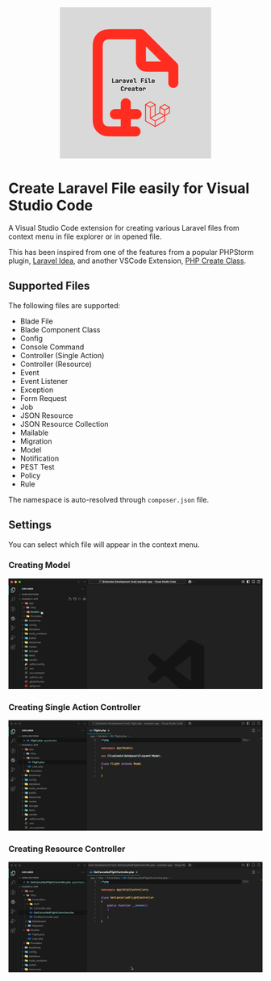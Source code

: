 <p align="center">
    <img src="https://raw.githubusercontent.com/Junveloper/laravel-file-creator/main/logo.png" alt="Create PHP Class" style="width: 300px; height:300px"/>
</p>

# Create Laravel File easily for Visual Studio Code

A Visual Studio Code extension for creating various Laravel files from context menu in file explorer or in opened file.

This has been inspired from one of the features from a popular PHPStorm plugin, [Laravel Idea](https://laravel-idea.com/), and another VSCode Extension, [PHP Create Class](https://marketplace.visualstudio.com/items?itemName=jaguadoromero.vscode-php-create-class).

## Supported Files

The following files are supported:

- Blade File
- Blade Component Class
- Config
- Console Command
- Controller (Single Action)
- Controller (Resource)
- Event
- Event Listener
- Exception
- Form Request
- Job
- JSON Resource
- JSON Resource Collection
- Mailable
- Migration
- Model
- Notification
- PEST Test
- Policy
- Rule

The namespace is auto-resolved through `composer.json` file.

## Settings

You can select which file will appear in the context menu.

### Creating Model

![CreateModel](https://raw.githubusercontent.com/Junveloper/laravel-file-creator/main/model-creation.gif)

### Creating Single Action Controller

![CreateSingleActionController](https://raw.githubusercontent.com/Junveloper/laravel-file-creator/main/create-single-action-controller.gif)

### Creating Resource Controller

![CreatingResourceController](https://raw.githubusercontent.com/Junveloper/laravel-file-creator/main/resource-controller.gif)
